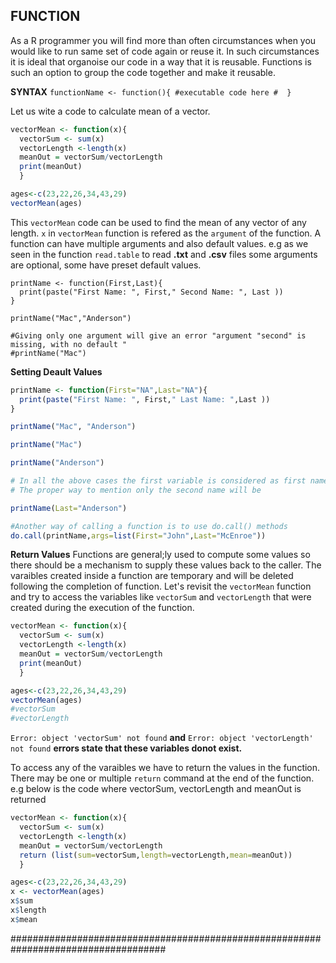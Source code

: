 ## FUNCTION

As a R programmer you will find more than often circumstances when you would like to run same set of code again or reuse it. In such circumstances it is ideal that organoise our code in a way that it is reusable.  Functions is such an option to group the code together and make it reusable.

**SYNTAX**
`functionName <- function(){ #executable code here #  }`

Let us wite a code to calculate mean of a vector.

```R
vectorMean <- function(x){ 
  vectorSum <- sum(x)
  vectorLength <-length(x)
  meanOut = vectorSum/vectorLength
  print(meanOut)
  }

ages<-c(23,22,26,34,43,29)
vectorMean(ages)
```

This `vectorMean` code can be used to find the mean of any vector of any length. `x` in `vectorMean` function is refered as the `argument` of the function.  A function can have multiple arguments and also default values. e.g as we seen in the function `read.table` to read **.txt**  and **.csv** files some arguments are optional, some have preset default values.

```{R}
printName <- function(First,Last){
  print(paste("First Name: ", First," Second Name: ", Last ))
}

printName("Mac","Anderson")

#Giving only one argument will give an error "argument "second" is missing, with no default "
#printName("Mac")

```
**Setting Deault Values**

```R
printName <- function(First="NA",Last="NA"){
  print(paste("First Name: ", First," Last Name: ",Last ))
}

printName("Mac", "Anderson")

printName("Mac")

printName("Anderson")

# In all the above cases the first variable is considered as first name even if it is the lastname.
# The proper way to mention only the second name will be

printName(Last="Anderson")

#Another way of calling a function is to use do.call() methods
do.call(printName,args=list(First="John",Last="McEnroe"))

```

**Return Values**
Functions are general;ly used to compute some values so there should be a mechanism to supply these values back to the caller.  The varaibles created inside a function are temporary and will be deleted following the completion of function.
Let's revisit the `vectorMean` function and try to access the variables like `vectorSum` and `vectorLength` that were created during the execution of the function.

```R
vectorMean <- function(x){ 
  vectorSum <- sum(x)
  vectorLength <-length(x)
  meanOut = vectorSum/vectorLength
  print(meanOut)
  }

ages<-c(23,22,26,34,43,29)
vectorMean(ages)
#vectorSum
#vectorLength

```
 `Error: object 'vectorSum' not found` **and** `Error: object 'vectorLength' not found` **errors state that these variables donot exist.**
 
 To access any of the varaibles we have to return the values in the function.  There may be one or multiple `return` command at the end of the function. e.g below is the code where vectorSum, vectorLength and meanOut is returned

```R
vectorMean <- function(x){ 
  vectorSum <- sum(x)
  vectorLength <-length(x)
  meanOut = vectorSum/vectorLength
  return (list(sum=vectorSum,length=vectorLength,mean=meanOut))
  }

ages<-c(23,22,26,34,43,29)
x <- vectorMean(ages)
x$sum
x$length
x$mean

```
####################################################################################


